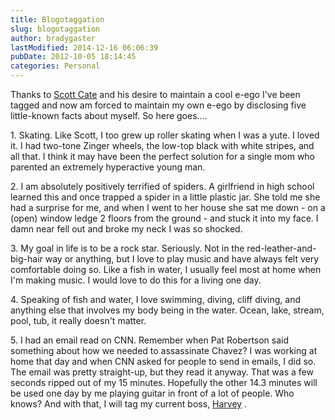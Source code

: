 ```yaml
---
title: Blogotaggation
slug: blogotaggation
author: bradygaster
lastModified: 2014-12-16 06:06:39
pubDate: 2012-10-05 18:14:45
categories: Personal
---
```


<p>
  Thanks to
  <a href="http://weblogs.asp.net/scottcate/archive/2007/01/04/five-not-so-well-known-items-about-scott-cate.aspx">Scott Cate</a>  and his desire to maintain a cool e-ego I&apos;ve been tagged and now am forced to maintain my own e-ego by disclosing five little-known facts about myself. So here goes....
</p>
<p>
  1. Skating. Like Scott, I too grew up roller skating when I was a yute. I loved it. I had two-tone Zinger wheels, the low-top black with white stripes, and all that. I think it may have been the perfect solution for a single mom who parented an extremely
  hyperactive young man.
</p>
<p>
  2. I am absolutely positively terrified of spiders. A girlfriend in high school learned this and once trapped a spider in a little plastic jar. She told me she had a surprise for me, and when I went to her house she sat me down - on a (open) window ledge
  2 floors from the ground - and stuck it into my face. I damn near fell out and broke my neck I was so shocked.
</p>
<p>
  3. My goal in life is to be a rock star. Seriously. Not in the red-leather-and-big-hair way or anything, but I love to play music and have always felt very comfortable doing so. Like a fish in water, I usually feel most at home when I&apos;m making music.
  I would love to do this for a living one day.
</p>
<p>
  4. Speaking of fish and water, I love swimming, diving, cliff diving, and anything else that involves my body being in the water. Ocean, lake, stream, pool, tub, it really doesn&apos;t matter.
</p>
<p>
  5. I had an email read on CNN. Remember when Pat Robertson said something about how we needed to assassinate Chavez? I was working at home that day and when CNN asked for people to send in emails, I did so. The email was pretty straight-up, but they read
  it anyway. That was a few seconds ripped out of my 15 minutes. Hopefully the other 14.3 minutes will be used one day by me playing guitar in front of a lot of people. Who knows? And with that, I will tag my current boss,
  <a href="http://waxingcatatonic.blogspot.com/">Harvey</a> .
</p>
